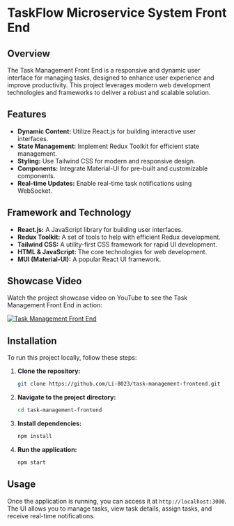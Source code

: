#  TaskFlow Microservice System Front End

## Overview
The Task Management Front End is a responsive and dynamic user interface for managing tasks, designed to enhance user experience and improve productivity. This project leverages modern web development technologies and frameworks to deliver a robust and scalable solution.

## Features
- **Dynamic Content:** Utilize React.js for building interactive user interfaces.
- **State Management:** Implement Redux Toolkit for efficient state management.
- **Styling:** Use Tailwind CSS for modern and responsive design.
- **Components:** Integrate Material-UI for pre-built and customizable components.
- **Real-time Updates:** Enable real-time task notifications using WebSocket.

## Framework and Technology
- **React.js:** A JavaScript library for building user interfaces.
- **Redux Toolkit:** A set of tools to help with efficient Redux development.
- **Tailwind CSS:** A utility-first CSS framework for rapid UI development.
- **HTML & JavaScript:** The core technologies for web development.
- **MUI (Material-UI):** A popular React UI framework.

## Showcase Video
Watch the project showcase video on YouTube to see the Task Management Front End in action:

[![Task Management Front End](https://img.youtube.com/vi/Quw7Xhc3hD0/0.jpg)](https://youtu.be/Quw7Xhc3hD0)

## Installation

To run this project locally, follow these steps:

1. **Clone the repository:**
    ```bash
    git clone https://github.com/Li-8023/task-management-frontend.git
    ```
2. **Navigate to the project directory:**
    ```bash
    cd task-management-frontend
    ```
3. **Install dependencies:**
    ```bash
    npm install
    ```
4. **Run the application:**
    ```bash
    npm start
    ```

## Usage

Once the application is running, you can access it at `http://localhost:3000`. The UI allows you to manage tasks, view task details, assign tasks, and receive real-time notifications.



